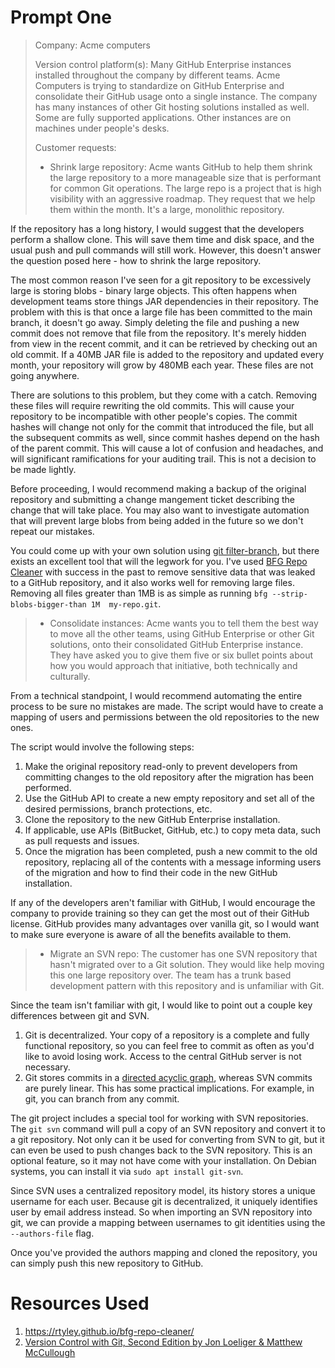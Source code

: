 # Prompt One
> Company: Acme computers
>
> Version control platform(s): Many GitHub Enterprise instances installed throughout the company by different teams. Acme Computers is trying to standardize on GitHub Enterprise and consolidate their GitHub usage onto a single instance. The company has many instances of other Git hosting solutions installed as well. Some are fully supported applications. Other instances are on machines under people's desks.
>
> Customer requests:
>
> * Shrink large repository: Acme wants GitHub to help them shrink the large repository to a more manageable size that is performant for common Git operations. The large repo is a project that is high visibility with an aggressive roadmap. They request that we help them within the month. It's a large, monolithic repository.

If the repository has a long history, I would suggest that the developers perform a shallow clone. This will save them time and disk space, and the usual push and pull commands will still work. However, this doesn't answer the question posed here - how to shrink the large repository.

The most common reason I've seen for a git repository to be excessively large is storing blobs - binary large objects. This often happens when development teams store things JAR dependencies in their repository. The problem with this is that once a large file has been committed to the main branch, it doesn't go away. Simply deleting the file and pushing a new commit does not remove that file from the repository. It's merely hidden from view in the recent commit, and it can be retrieved by checking out an old commit. If a 40MB JAR file is added to the repository and updated every month, your repository will grow by 480MB each year. These files are not going anywhere.

There are solutions to this problem, but they come with a catch. Removing these files will require rewriting the old commits. This will cause your repository to be incompatible with other people's copies. The commit hashes will change not only for the commit that introduced the file, but all the subsequent commits as well, since commit hashes depend on the hash of the parent commit. This will cause a lot of confusion and headaches, and will significant ramifications for your auditing trail. This is not a decision to be made lightly.

Before proceeding, I would recommend making a backup of the original repository and submitting a change mangement ticket describing the change that will take place. You may also want to investigate automation that will prevent large blobs from being added in the future so we don't repeat our mistakes.

You could come up with your own solution using [git filter-branch](https://git-scm.com/docs/git-filter-branch), but there exists an excellent tool that will the legwork for you. I've used [BFG Repo Cleaner](https://rtyley.github.io/bfg-repo-cleaner/) with success in the past to remove sensitive data that was leaked to a GitHub repository, and it also works well for removing large files. Removing all files greater than 1MB is as simple as running `bfg --strip-blobs-bigger-than 1M  my-repo.git`.

> * Consolidate instances: Acme wants you to tell them the best way to move all the other teams, using GitHub Enterprise or other Git solutions, onto their consolidated GitHub Enterprise instance. They have asked you to give them five or six bullet points about how you would approach that initiative, both technically and culturally.

From a technical standpoint, I would recommend automating the entire process to be sure no mistakes are made. The script would have to create a mapping of users and permissions between the old repositories to the new ones.

The script would involve the following steps:
1. Make the original repository read-only to prevent developers from committing changes to the old repository after the migration has been performed.
1. Use the GitHub API to create a new empty repository and set all of the desired permissions, branch protections, etc.
1. Clone the repository to the new GitHub Enterprise installation.
1. If applicable, use APIs (BitBucket, GitHub, etc.) to copy meta data, such as pull requests and issues.
1. Once the migration has been completed, push a new commit to the old repository, replacing all of the contents with a message informing users of the migration and how to find their code in the new GitHub installation.

If any of the developers aren't familiar with GitHub, I would encourage the company to provide training so they can get the most out of their GitHub license. GitHub provides many advantages over vanilla git, so I would want to make sure everyone is aware of all the benefits available to them.

> * Migrate an SVN repo: The customer has one SVN repository that hasn't migrated over to a Git solution. They would like help moving this one large repository over. The team has a trunk based development pattern with this repository and is unfamiliar with Git.

Since the team isn't familiar with git, I would like to point out a couple key differences between git and SVN.

1. Git is decentralized. Your copy of a repository is a complete and fully functional repository, so you can feel free to commit as often as you'd like to avoid losing work. Access to the central GitHub server is not necessary.
1. Git stores commits in a [directed acyclic graph](https://en.wikipedia.org/wiki/Directed_acyclic_graph), whereas SVN commits are purely linear. This has some practical implications. For example, in git, you can branch from any commit.

The git project includes a special tool for working with SVN repositories. The `git svn` command will pull a copy of an SVN repository and convert it to a git repository. Not only can it be used for converting from SVN to git, but it can even be used to push changes back to the SVN repository. This is an optional feature, so it may not have come with your installation. On Debian systems, you can install it via `sudo apt install git-svn`.

Since SVN uses a centralized repository model, its history stores a unique username for each user. Because git is decentralized, it uniquely identifies user by email address instead. So when importing an SVN repository into git, we can provide a mapping between usernames to git identities using the `--authors-file` flag.

Once you've provided the authors mapping and cloned the repository, you can simply push this new repository to GitHub.

# Resources Used
1. https://rtyley.github.io/bfg-repo-cleaner/
1. [Version Control with Git, Second Edition by Jon Loeliger & Matthew McCullough](https://www.amazon.com/dp/1449316387/)
